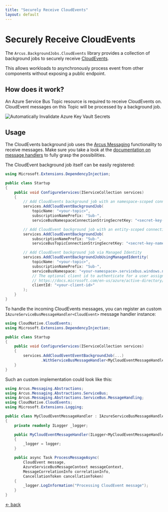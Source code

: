 ```yaml
---
title: "Securely Receive CloudEvents"
layout: default
---
```


# Securely Receive CloudEvents

The `Arcus.BackgroundJobs.CloudEvents` library provides a collection of background jobs to securely receive [CloudEvents](https://github.com/cloudevents/spec).

This allows workloads to asynchronously process event from other components without exposing a public endpoint.

## How does it work?

An Azure Service Bus Topic resource is required to receive CloudEvents on. CloudEvent messages on this Topic will be processed by a background job.

![Automatically Invalidate Azure Key Vault Secrets](/media/CloudEvents-Job.png)

## Usage

The CloudEvents background job uses the [Arcus Messaging](https://github.com/arcus-azure/arcus.messaging) functionality to receive messages. 
Make sure you take a look at the [documentation on message handlers](https://messaging.arcus-azure.net/features/message-pumps/service-bus) to fully grasp the possibilities.

The CloudEvent background job itself can be easily registered:

```csharp
using Microsoft.Extensions.DependencyInjection;

public class Startup
{
    public void ConfigureServices(IServiceCollection services)
    {
        // Add CloudEvents background job with an namespace-scoped connection string.
        services.AddCloudEventBackgroundJob(
            topicName: "<your-topic>",
            subscriptionNamePrefix: "Sub-",
            serviceBusNamespaceConnectionStringSecretKey: "<secret-key-name-for-servicebus-namespace-connection-string>");

        // Add CloudEvent background job with an entity-scoped connection string.
        services.AddCloudEventBackgroundJob(
            subscriptionNamePrefix: "Sub-",
            serviceBusTopicConnectionStringSecretKey: "<secret-key-name-for-servicebus-topic-connection-string>");

        // Add CloudEvent background job via Managed Identity
        services.AddCloudEventBackgroundJobUsingManagedIdentity(
            topicName: "<your-topic>",
            subscriptionNamePrefix: "Sub-",
            serviceBusNamespace: "<your-namespace>.servicebus.windows.net",
            // The optional client id to authenticate for a user assigned managed identity. More information on user assigned managed identities cam be found here:
            // https://docs.microsoft.com/en-us/azure/active-directory/managed-identities-azure-resources/overview#how-a-user-assigned-managed-identity-works-with-an-azure-vm
            clientId: "<your-client-id>"
        );
    }
}
```

To handle the incoming CloudEvents messages, you can register an custom `IAzureServiceBusMessageHandler<CloudEvent>` message handler instance:

```csharp
using CloudNative.CloudEvents;
using Microsoft.Extensions.DependencyInjection;

public class Startup
{
    public void ConfigureServices(IServiceCollection services)
    {
        services.AddCloudEventEventBackgroundJob(...)
                .WithServiceBusMessageHandler<MyCloudEventMessageHandler, CloudEvent>();
    }
}
```

Such an custom implementation could look like this:

```csharp
using Arcus.Messaging.Abstractions;
using Arcus.Messaging.Abstractions.ServiceBus;
using Arcus.Messaging.Abstractions.ServiceBus.MessageHandling;
using CloudNative.CloudEvents;
using Microsoft.Extensions.Logging;

public class MyCloudEventMessageHandler : IAzureServiceBusMessageHandler<CloudEvent>
{
    private readonly ILogger _logger;

    public MyCloudEventMessageHandler(ILogger<MyCloudEventMessageHandler> logger)
    {
        _logger = logger;
    }

    public async Task ProcessMessageAsync(
        CloudEvent message,
        AzureServiceBusMessageContext messageContext,
        MessageCorrelationInfo correlationInfo,
        CancellationToken cancellationToken)
    {
        _logger.LogInformation("Processing CloudEvent message");
    }
}
```

[&larr; back](/)
